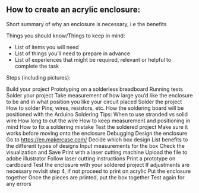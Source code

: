 ## How to create an acrylic enclosure:

Short summary of why an enclosure is necessary, i.e the benefits

Things you should know/Things to keep in mind:

- List of items you will need
- List of things you’ll need to prepare in advance
- List of experiences that might be required, relevant or helpful to complete the task

Steps (including pictures):

Build your project
    Prototyping on a solderless breadboard 
Running tests
Solder your project
Take measurement of how large you’d like the enclosure to be and in what position you like your circuit placed 
Solder the project 
How to solder
Pins, wires, resistors, etc. 
How the soldering board will be positioned with the Arduino
Soldering Tips:
When to use stranded vs solid wire
How long to cut the wire
How to keep measurement and positioning in mind
How to fix a soldering mistake 
Test the soldered project
Make sure it works before moving onto the enclosure
Debugging 
Design the enclosure
Go to https://en.makercase.com/ 
Decide which box design 
List benefits to the different types of designs
Input measurements for the box
Check the visualization and Save 
Print with a laser cutting machine
Upload the file to adobe illustrator 
Follow laser cutting instructions
Print a prototype on cardboard
Test the enclosure with your soldered project
If adjustments are necessary revisit step 4, if not proceed to print on acrylic
Put the enclosure together
Once the pieces are printed, put the box together 
Test again for any errors 

